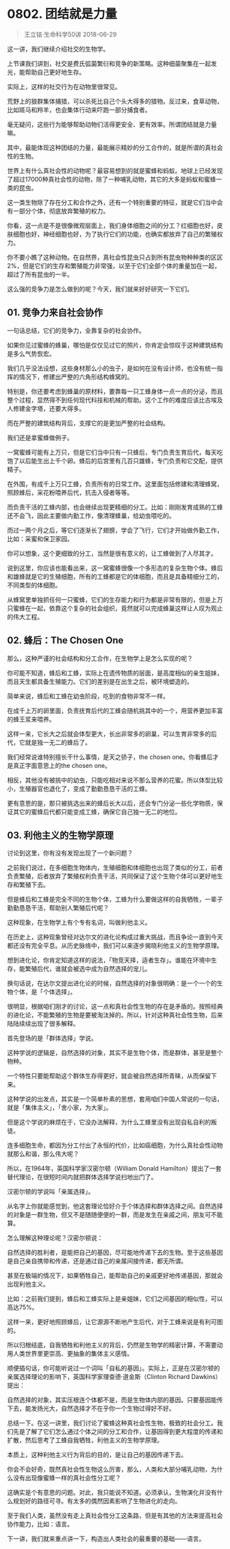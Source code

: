 # 0802. 团结就是力量
> 王立铭·生命科学50讲
2018-06-29

这一讲，我们继续介绍社交的生物学。

上节课我们讲到，社交是费氏弧菌繁衍和竞争的新策略。这种细菌聚集在一起发光，能帮助自己更好地生存。

实际上，这样的社交行为在动物里很常见。

荒野上的狼群集体捕猎，可以杀死比自己个头大得多的猎物。反过来，食草动物，比如斑马和羚羊，也会集体行动来吓跑一部分捕食者。

毫无疑问，这些行为能够帮助动物们活得更安全、更有效率。所谓团结就是力量嘛。

其中，最能体现这种团结的力量，最能展示精妙的分工合作的，就是所谓的真社会性的生物。

世界上有什么真社会性的动物呢？最容易想到的就是蜜蜂和蚂蚁。地球上已经发现了超过17000种真社会性的动物，除了一种哺乳动物，其它的大多是蚂蚁和蜜蜂一类的昆虫。

这一类生物除了存在分工和合作之外，还有一个特别重要的特征，就是它们当中会有一部分个体，彻底放弃繁殖的权力。

你看，这一点是不是很像微观层面上，我们身体细胞之间的分工？红细胞也好，皮肤细胞也好，神经细胞也好，为了执行它们的功能，也确实都放弃了自己的繁殖权力。

你不要小瞧了这种动物。在自然界，真社会性昆虫只占到所有昆虫物种种类的区区2%，但是它们的生存和繁殖能力非常强，以至于它们全部个体的重量加在一起，超过了所有昆虫的一半。

这么强的竞争力是怎么做到的呢？今天，我们就来好好研究一下它们。

## 01. 竞争力来自社会协作

一句话总结，它们的竞争力，全靠复杂的社会协作。

如果你见过蜜蜂的蜂巢，哪怕是仅仅见过它的照片，你肯定会惊叹于这种建筑结构是多么气势恢宏。

我们几乎没法设想，这些身材那么小的虫子，是如何在没有设计师，也没有统一指挥的情况下，修建出严整的六角形结构蜂窝的。

特别是，你还要考虑到蜂巢的原材料，要靠每一只工蜂身体一点一点的分泌，而且整个过程，显然得不到任何现代科技和机械的帮助。这个工作的难度应该比古埃及人修建金字塔，还要大得多。

而在严整的建筑结构背后，支撑它的是更加严整的社会结构。

我们还是拿蜜蜂做例子。

一窝蜜蜂可能有上万只，但是它们当中只有一只蜂后，专门负责生育后代，每天吃饱了以后能生出上千个卵。蜂后的后宫里有几百只雄蜂，专门负责和它交配，提供精子。

在外围，有成千上万只工蜂，负责所有的日常工作。这里面包括修建和清理蜂窝，照顾蜂后，采花粉喂养后代，抗击入侵者等等。

而负责干活的工蜂内部，也会继续出现更精细的分工。比如：刚刚发育成熟的工蜂还不会飞，因此主要做内勤工作，像清理蜂巢，给幼虫喂吃的。

而过一两个月之后，等它们逐渐长了翅膀，学会了飞行，它们才开始做外勤工作，比如：采蜜和保卫家园。

你可以想象，这个更细致的分工，当然是很有意义的，让工蜂做到了人尽其才。

说到这里，你应该也能看出来，这一窝蜜蜂很像一个多形态的复杂生物个体。蜂后和雄蜂就是它的生殖细胞，所有的工蜂都是它的体细胞，而且是具备精细分工的，不同类型的体细胞。

从蜂窝里单独抓任何一只蜜蜂，它们的生存能力和行为都是非常有限的，但是上万只蜜蜂在一起，依靠这个复杂的社会组织，竟然就可以完成蜂巢这样让人叹为观止的伟大工程。

## 02. 蜂后：The Chosen One

那么，这种严谨的社会结构和分工合作，在生物学上是怎么实现的呢？

你可能不知道，蜂后和工蜂，实际上在遗传物质的层面，是高度相似的亲生姐妹，而且天生都具备生殖能力。它们的差别是在出生之后，被环境塑造的。

简单来说，蜂后和工蜂在幼虫阶段，吃到的食物非常不一样。

在成千上万的卵里面，负责抚育后代的工蜂会随机挑其中的一个，用营养更加丰富的蜂王浆来喂养。

这样一来，它长大之后就会体型更大，长出非常多的卵巢，可以生育非常多的后代，它就是独一无二的蜂后了。

我们经常说谁特别擅长干什么事情，是天之骄子，the chosen one。你看蜂后才是真正字面意思上的the chosen one。

相反，其他没有被挑中的幼虫，只能吃相对来说不那么营养的花蜜。所以体型比较小，生殖器官也退化了，变成了勤勤恳恳干活的工蜂。

更有意思的是，那只被挑选出来的蜂后长大以后，还会专门分泌一些化学物质，保证其它的蜜蜂后代都只能变成工蜂，确保它自己独一无二的地位。

## 03. 利他主义的生物学原理

讨论到这里，你有没有发现出现了一个新问题？

之前我们说过，在多细胞生物体内，生殖细胞和体细胞也出现了类似的分工，前者负责繁殖，后者放弃了繁殖权利负责干活，共同保证了这个生物个体可以更好地生存和繁殖下去。

但是蜂后和工蜂是完全不同的生物个体，工蜂为什么要做这样的自我牺牲，一辈子勤勤恳恳干活，帮助别人繁殖后代呢？

这种现象，在生物学上有个专有名词，叫做利他主义。

在历史上，这种现象曾经对达尔文的进化论构成过重大挑战，而且争论一直到今天都还没有完全平息。从历史脉络中，我们可以来逐步揭晓利他主义的生物学原理。

想到进化论，你肯定知道这样的说法，「物竞天择，适者生存」。谁能在环境中生存，能繁殖后代，谁就会被选中成为自然选择的宠儿。

换句话说，在达尔文提出进化论的时候，自然选择的对象很明确：是一个一个的生物个体，是「个体选择」。

很明显，根据咱们刚才的讨论，这一点和真社会性生物的存在是矛盾的。按照经典的进化论，不能繁殖的生物是要被淘汰掉的。所以，针对这种真社会性生物，后来陆陆续续出现了很多解释。

首先登场的是「群体选择」学说。

这种学说的逻辑是，自然选择的对象，其实不是生物个体，而是群体，甚至是整个物种。

一个特性只要能帮助这个群体生存得更好，就会被自然选择所青睐，从而保留下来。

这种学说的出发点，其实是一个简单朴素的思想，套用咱们中国人常说的一句话，就是「集体主义」，「舍小家，为大家」。

但是这个学说的麻烦在于，它没办法解释，为什么工蜂里没有出现自私自利的叛徒。

连多细胞生命，都因为分工付出了永恒的代价，比如癌细胞，为什么真社会性动物就那么和谐，那么伟大呢？

所以，在1964年，英国科学家汉密尔顿（William Donald Hamilton）提出了一套替代理论，在很短时间内就把群体选择学说扫地出门了。

汉密尔顿的学说叫「亲属选择」。

从名字上你就能感觉到，他这套理论恰好介于个体选择和群体选择之间。自然选择的对象是一群生物，但又不是随随便便的一群，而是发生在亲戚之间，朋友可不能算。

怎么理解这种理论呢？汉密尔顿说：

自然选择的胜利者，是能把自己的基因，尽可能地传递下去的生物。至于这些基因是自己亲自携带和传递，还是通过自己的亲属间接传递，都无所谓。

甚至在极端的情况下，如果牺牲自己，能帮助自己的亲戚更好地传递基因，那就会出现利他主义。

比如：之前我们提到，蜂后和工蜂实际上是亲姐妹，它们之间基因的相似性，可以高达75%。

这样一来，更好地照顾蜂后，让它源源不断地产生后代，对于工蜂来说是有利可图的。

所以归根结底，自我牺牲和利他主义的背后，仍然是生物学的精密计算，不需要动用人类世界里更崇高、更抽象的集体主义感情。

顺便插句话，你可能听说过一个词叫「自私的基因」。实际上，正是在汉密尔顿的亲属选择理论的影响下，英国科学家理查德·道金斯（Clinton Richard Dawkins）提出：

自然选择的对象，其实压根连个体都不是，而是生物体内部的基因。只要基因能传下去，能发扬光大，自然选择才不在乎你一个生物过得好不好。

总结一下。在这一讲里，我们讨论了蜜蜂这种真社会性生物，极致的社会分工。我们先是了解了它们怎么通过个体之间的分工和合作，让基因得到更大程度的传递和扩散，然后思考了工蜂自我牺牲，利他主义的生物学原理。

本质上，这种利他主义行为背后的目的，是让自己的基因传递下去。

你会不会好奇，既然真社会性生物这么厉害，那么，人类和大部分哺乳动物，为什么没有出现像蜜蜂一样的真社会性分工呢？

这确实是个有意思的问题。对此，我只能说不知道。必须承认，生物演化并没有什么规划好的路径可寻。有太多的偶然因素影响了生物进化的走向。

至于我们人类，虽然没有走上真社会性分工这条路，但是有其他的方法来提高社会协作能力，比如：语言。

下一讲，我们就来重点讲一下，构造出人类社会的最重要的基础——语言。

